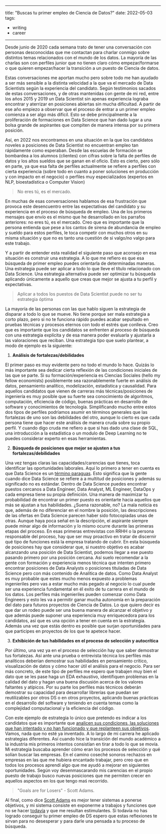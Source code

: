 
---
title: "Buscas tu primer empleo de Ciencia de Datos?"
date: 2022-05-03
tags: 
- writing 
- career
---

Desde junio de 2020 cada semana trato de tener una conversación con personas desconocidas que me contactan para charlar conmigo sobre distintos temas relacionados con el mundo de los datos. La mayoría de las charlas son con perfiles junior que no tienen claro cómo empezar/formarse o que quieren empezar/hacer la transición a un puesto de Ciencia de datos.

  
Estas conversaciones me aportan mucho pero sobre todo me han ayudado a ser más sensible a la distinta velocidad a la que va el mercado de Data Scientists según la experiencia del candidato. Según testimonios sacados de estas conversaciones, y de otras mantenidas con gente de mi red, entre los años 2015 y 2019 un Data Scientist sin apenas experiencia lograba encontrar y aterrizar en posiciones abiertas sin mucha dificultad. A partir de ese año empiezo a observar que el proceso de entrar a un primer empleo comienza a ser algo más difícil. Esto se debe principalmente a la proliferación de formaciones en Data Science que han dado lugar a una bolsa grande de aspirantes que compiten de manera intensa por su primera posición.

Así, en 2022 nos encontramos en una situación en la que los candidatos noveles a posiciones de Data Scientist no encuentran empleo tan rápidamente como esperaban. Desde las escuelas de formación se bombardea a los alumnos (clientes) con cifras sobre la falta de perfiles de datos y los altos sueldos que se ganan en el oficio. Esto es cierto, pero sólo en parte, ya que esa falta de perfiles actualmente se refiere a perfiles con cierta experiencia (sobre todo en cuanto a poner soluciones en producción y con impacto en el negocio) o perfiles muy especializados (expertos en NLP, bioestadística o Computer Vision)

> No eres tú, es el mercado.
  
En muchas de esas conversaciones hablamos de esa frustración que provoca este desencuentro entre las expectativas del candidato y su experiencia en el proceso de búsqueda de empleo. Una de los primeros mensajes que envío es el mismo que he desarrollado en los parrafos anteriores: no eres tú, es el mercado. Creo que es importante que la persona entienda que pese a los cantos de sirena de abundancia de empleo y sueldo para estos perfiles, le toca competir con muchos otros en su misma situación y que no es tanto una cuestión de si valgo/no valgo para este trabajo.


Y a partir de entender esta realidad el siguiente paso que aconsejo en esa situación es construir una estrategia. A lo que me refiero es que esa búsqueda de primer empleo puedes orientarla de determinadas maneras. Una estrategia puede ser aplicar a todo lo que lleve el título relacionado con Data Science. Una estrategia alternativa puede ser optimizar tu búsqueda aplicando únicamente a aquello que creas que mejor se ajusta a tu perfil y expectativas.


> Aplicar a todos los puestos de Data Scientist puede no ser tu estrategia óptima


La mayoría de las personas con las que hablo siguen la estrategia de disparar a todo lo que se mueve. No tiene porque ser mala estrategia a corto plazo, pero si no te funciona rápido puedes acabar sepultado en pruebas técnicas y procesos eternos con todo el estrés que conlleva. Creo que es importante que los candidatos se enfrenten al proceso de búsqueda con una estrategia explícita y de esa manera poder evaluarla y ajustarla a las valoraciones que reciban. Una estrategia tipo que suelo plantear, a modo de ejemplo es la siguiente:

1. **Análisis de fortalezas/debilidades**

El primer paso es muy evidente pero no todo el mundo lo hace. Quizás lo más importante sea dedicar cierta reflexión de las condiciones iniciales de las que se parte. Si su formación/experiencia es Ciencias Sociales (hello my fellow economists) posiblemente sea razonablemente fuerte en análisis de datos, pensamiento analítico, modelización, estadística y causalidad. Para aquellos candidatos que vienen de carreras más técnicas/posiciones de ingeniería es muy posible que su fuerte sea conocimiento de algoritmos, computación, eficiencia de código, buenas prácticas en desarrollo de software y conocimientos de tecnología. Simplificando mucho entre estos dos tipos de perfiles podríamos asumir en términos generales que las fortalezas de uno son las debilidades del otro, aunque lo cierto es que cada persona tiene que hacer este análisis de manera cruda sobre su propio perfil. Y cuando digo cruda me refiero a que si has dado una clase de SQL, una introducción a la estadística o un modulo de Deep Learning no te puedes considerar experto en esas herramientas.

2. **Búsqueda de posiciones que mejor se ajusten a tus fortalezas/debilidades**

Una vez tengas claras las capacidades/carencias que tienes, toca identificar las oportunidades laborales. Aquí lo primero a tener en cuenta es que Data Science es un [término paraguas](https://scientistemily.substack.com/p/save-data-science?s=w). Esto significa que la gente cuando dice Data Science se refiere a a multitud de posiciones y además su significado no es estándar. Dentro de Data Science puedes encontrar puestos cercanos a Data Engineer, Data Analyst, ML Engineer, DataOps y cada empresa tiene su propia definición. Una manera de maximizar tu probabilidad de encontrar un primer puesto es orientarte hacia aquellos que más se ajustan a tus habilidades. ¿Suena razonable, no? La mala noticia es que, además de no diferenciar en el nombre la posición, las descripciones de las ofertas en Data Science parecen haber sido fotocopiadas unas de otras. Aunque haya poca señal en la descripción, el aspirante siempre puede minar algo de información y lo mismo ocurre durante las primeras etapas del proceso. En esas primeras entrevistas con RRHH o la persona responsable del proceso, hay que ser muy proactivo en tratar de discernir qué tipo de funciones está la empresa tratando de cubrir. En esta búsqueda de posiciones hay que considerar que, si nuestro objetivo es acabar alcanzando una posición de Data Scientist, podemos llegar a ese puesto pasando primero por una posición cercana. Así suelo recomendar a la gente con formación y experiencia menos técnica que intenten primero encontrar posiciones de Data Analysts o posiciones tituladas de Data Science pero con más contenido de Analítica de datos. Como Data Analyst es muy probable que estes mucho menos expuesto a problemas ingenieriles pero vas a estar mucho más pegado al negocio lo cual puede ser una experiencia fundamental en él exito de tu carrera en el mundo de los datos. Los perfiles más ingenieriles pueden comenzar como Data Engineers y esto les va a permitir ganar mucha autonomía en la preparación del dato para futuros proyectos de Ciencia de Datos. Lo que quiero decir es que dar un rodeo puede ser una buena manera de alcanzar el objetivo y que además puede suponer una experiencia muy enriquecedora para los candidatos, así que es una opción a tener en cuenta en la estrategia. Además una vez que estás dentro es posible que surjan oportunidades para que participes en proyectos de los que te apetece hacer.

3. **Exhibición de tus habilidades en el proceso de selección y autocrítica**

Por último, una vez ya en el proceso de selección hay que saber demostrar tus fortalezas. Así ante una prueba o entrevista técnica los perfiles más analíticos deberían demostrar sus habilidades en pensamiento crítico, visualización de datos y cómo hacer útil el análisis para el negocio. Para ser más concreto, de este tipo de perfiles me espero que trabajen muy bien el dato que se les pase haga un EDA exhaustivo, identifiquen problemas en la calidad del dato y hagan una buena discusión acerca de los valores faltantes y atípicos. Por su parte los perfiles más técnicos deberán demostrar su capacidad para desarrollar librerías que puedan ser reutilizables por otros DS o en otros proyectos, aplicando buenas prácticas en el desarrollo del software y teniendo en cuenta temas como la complejidad computacional y la eficiencia del código.

Con este ejemplo de estrategia lo único que pretendo es indicar a los candidatos que es importante que [analicen sus condiciones, las soluciones que han intentado y no han funcionado y que replanteen sus objetivos](https://elpeoncoronado.com/problem-solving-estrategico/). Vamos, nada que no esté ya inventado. A lo largo de mi carrera he aplicado estrategias diferentes. Así cuando hice la transición del mundo académico a la industria mis primeros intentos consistían en tirar a todo lo que se movía. Mi estrategia buscaba aprender cómo eran los procesos de selección y qué solían buscar las empresas. En el camino coseché sonoros rechazos en empresas en las que me hubiera encantado trabajar, pero creo que en todos los procesos aprendí algo que me ayudó a mejorar en siguientes oportunidades. Según voy desenmascarando mis carencias en el propio puesto de trabajo busco nuevas posiciones que me permiten crecer en aquellos aspectos en los que tengo maś recorrido.


> "Goals are for Losers" - Scott Adams.


Al final, como dice [Scott Adams](https://www.scottadamssays.com/goals-vs-systems/) es mejor tener sistemas a ponerse objetivos, y mi sistema consiste en exponerme a trabajos y funciones que no se hacer [todavía](https://www.samuelthomasdavies.com/the-power-of-yet/) y que me resultan estimulantes. Si todavía no has logrado conseguir tu primer empleo de DS espero que estas reflexiones te sirvan para no desesperar y para darle una pensada a tu proceso de búsqueda.





